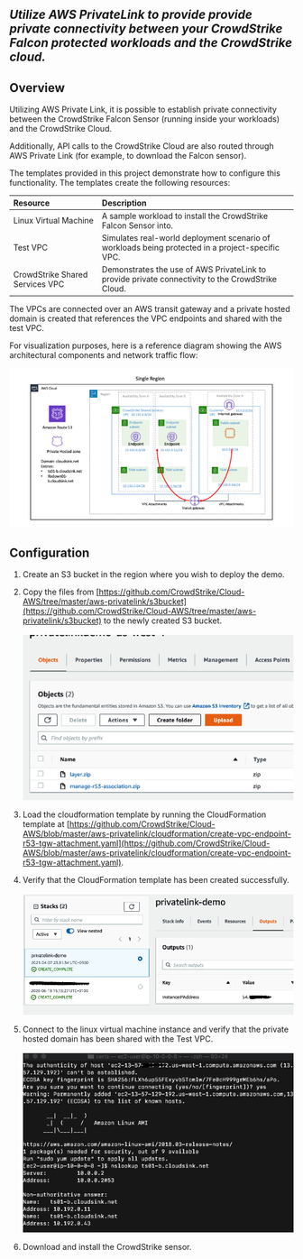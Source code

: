 *Utilize AWS PrivateLink to provide provide private connectivity between your CrowdStrike Falcon protected workloads and the CrowdStrike cloud.*
---

## Overview
Utilizing AWS Private Link, it is possible to establish private connectivity between the CrowdStrike Falcon Sensor (running inside your workloads) and the CrowdStrike Cloud. 

Additionally, API calls to the CrowdStrike Cloud are also routed through AWS Private Link (for example, to download the Falcon sensor).

The templates provided in this project demonstrate how to configure this functionality. The templates create the following resources:

| Resource | Description |
|:-|:-|
| Linux Virtual Machine | A sample workload to install the CrowdStrike Falcon Sensor into. |
| Test VPC | Simulates real-world deployment scenario of workloads being protected in a project-specific VPC. |
| CrowdStrike Shared Services VPC | Demonstrates the use of AWS PrivateLink to provide private connectivity to the CrowdStrike Cloud. |

The VPCs are connected over an AWS transit gateway and a private hosted domain is created that references the VPC 
endpoints and shared with the test VPC. 

For visualization purposes, here is a reference diagram showing the AWS architectural components and network traffic flow:

![PrivateLink Demo](./docs/images/privatelink-demo.png)

## Configuration
1. Create an S3 bucket in the region where you wish to deploy the demo.

2. Copy the files from [https://github.com/CrowdStrike/Cloud-AWS/tree/master/aws-privatelink/s3bucket](https://github.com/CrowdStrike/Cloud-AWS/tree/master/aws-privatelink/s3bucket)  to the newly created S3 bucket. 
<br/><br/>
![](docs/images/s3bucket-sm.png)
   
3) Load the cloudformation template by running the CloudFormation template at [https://github.com/CrowdStrike/Cloud-AWS/blob/master/aws-privatelink/cloudformation/create-vpc-endpoint-r53-tgw-attachment.yaml](https://github.com/CrowdStrike/Cloud-AWS/blob/master/aws-privatelink/cloudformation/create-vpc-endpoint-r53-tgw-attachment.yaml).

4) Verify that the CloudFormation template has been created successfully.
<br/><br/>
![](docs/images/cft-output-sm.png)

5) Connect to the linux virtual machine instance and verify that the private hosted domain has been shared with the Test VPC.
<br/><br/>
![](docs/images/dnstest-sm.png)

6) Download and install the CrowdStrike sensor.